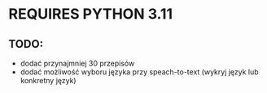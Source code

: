 # REQUIRES PYTHON 3.11

## TODO:

- dodać przynajmniej 30 przepisów
- dodać możliwość wyboru języka przy speach-to-text (wykryj język lub konkretny język)
